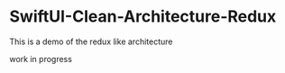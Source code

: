 # SwiftUI-Clean-Architecture-Redux
 This is a demo of the redux like architecture

work in progress
